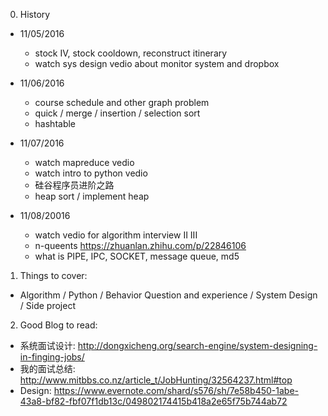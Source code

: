 0. History  
  - 11/05/2016    
    - stock IV, stock cooldown, reconstruct itinerary
    - watch sys design vedio about monitor system and dropbox
  
  - 11/06/2016    
    - course schedule and other graph problem
    - quick / merge / insertion / selection sort
    - hashtable
    
  - 11/07/2016
    - watch mapreduce vedio
    - watch intro to python vedio
    - 硅谷程序员进阶之路
    - heap sort / implement heap
    
  - 11/08/20016
    - watch vedio for algorithm interview II III
    - n-queents https://zhuanlan.zhihu.com/p/22846106
    - what is PIPE, IPC, SOCKET, message queue, md5  
      
1. Things to cover:      
  - Algorithm / Python / Behavior Question and experience / System Design / Side project  

2. Good Blog to read:
  - 系统面试设计: http://dongxicheng.org/search-engine/system-designing-in-finging-jobs/
  - 我的面试总结: http://www.mitbbs.co.nz/article_t/JobHunting/32564237.html#top
  - Design: https://www.evernote.com/shard/s576/sh/7e58b450-1abe-43a8-bf82-fbf07f1db13c/049802174415b418a2e65f75b744ab72

